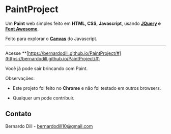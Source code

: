 # PaintProject
Um **Paint** web simples feito em **HTML, CSS, Javascript**, usando **[JQuery](https://jquery.com/) e [Font Awesome](https://fontawesome.com/)**.

Feito para explorar o **[Canvas](https://developer.mozilla.org/pt-BR/docs/Web/API/Canvas_API/Tutorial)** do Javascript.

---
Acesse  **[https://bernardodill.github.io/PaintProject/#](https://bernardodill.github.io/PaintProject/#) 

Você já pode sair brincando com Paint. 




Observações:
* Este projeto foi feito no **Chrome** e não foi testado em outros browsers.
  
* Qualquer um pode contribuir.


## Contato
Bernardo Dill - bernardodill10@gmail.com


